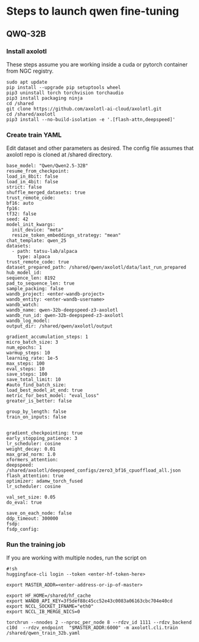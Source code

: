 # Steps to launch qwen fine-tuning 


## QWQ-32B

### Install axolotl 
These steps assume you are working inside a cuda or pytorch container from NGC registry. 

```
sudo apt update  
pip install --upgrade pip setuptools wheel 
pip3 uninstall torch torchvision torchaudio 
pip3 install packaging ninja 
cd /shared
git clone https://github.com/axolotl-ai-cloud/axolotl.git 
cd /shared/axolotl  
pip3 install --no-build-isolation -e '.[flash-attn,deepspeed]'

```

### Create train YAML 
Edit dataset and other parameters as desired. The config file assumes that axolotl repo is cloned at /shared directory. 

```
base_model: "Qwen/Qwen2.5-32B"
resume_from_checkpoint: 
load_in_8bit: false
load_in_4bit: false
strict: false
shuffle_merged_datasets: true
trust_remote_code:
bf16: auto
fp16:
tf32: false
seed: 42
model_init_kwargs:
  init_device: "meta"
  resize_token_embeddings_strategy: "mean"
chat_template: qwen_25
datasets:
  - path: tatsu-lab/alpaca
    type: alpaca  
trust_remote_code: true
dataset_prepared_path: /shared/qwen/axolotl/data/last_run_prepared
hub_model_id:
sequence_len: 8192
pad_to_sequence_len: true
sample_packing: false
wandb_project: <enter-wandb-project>
wandb_entity: <enter-wandb-username>
wandb_watch:
wandb_name: qwen-32b-deepspeed-z3-axolotl
wandb_run_id: qwen-32b-deepspeed-z3-axolotl
wandb_log_model:
output_dir: /shared/qwen/axolotl/output

gradient_accumulation_steps: 1
micro_batch_size: 3
num_epochs: 1
warmup_steps: 10
learning_rate: 1e-5
max_steps: 100
eval_steps: 10
save_steps: 100
save_total_limit: 10
#auto_find_batch_size:
load_best_model_at_end: true
metric_for_best_model: "eval_loss"
greater_is_better: false

group_by_length: false
train_on_inputs: false


gradient_checkpointing: true
early_stopping_patience: 3
lr_scheduler: cosine
weight_decay: 0.01
max_grad_norm: 1.0
xformers_attention:
deepspeed: /shared/axolotl/deepspeed_configs/zero3_bf16_cpuoffload_all.json
flash_attention: true
optimizer: adamw_torch_fused
lr_scheduler: cosine

val_set_size: 0.05
do_eval: true

save_on_each_node: false
ddp_timeout: 300000
fsdp:
fsdp_config:

```

### Run the training job 
If you are working with multiple nodes, run the script on 
```
#!sh
huggingface-cli login --token <enter-hf-token-here>

export MASTER_ADDR=<enter-address-or-ip-of-master>

export HF_HOME=/shared/hf_cache 
export WANDB_API_KEY=3f5def88c45cc52e43c0083a06163cbc704e40cd
export NCCL_SOCKET_IFNAME="eth0"
export NCCL_IB_MERGE_NICS=0

torchrun --nnodes 2 --nproc_per_node 8 --rdzv_id 1111 --rdzv_backend c10d  --rdzv_endpoint  "$MASTER_ADDR:6000" -m axolotl.cli.train /shared/qwen_train_32b.yaml
